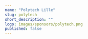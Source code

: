 ```yaml
---
name: "Polytech Lille"
slug: polytech
short_description: ""
logo: images/sponsors/polytech.png  
published: false
---
```

